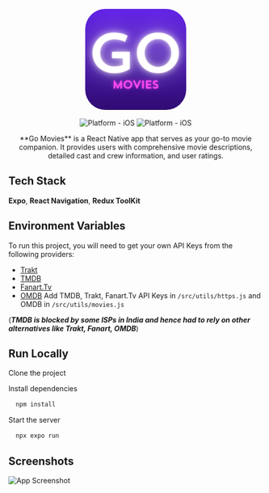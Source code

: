 
<p align="center">
<kbd>
  <img style="width:200px; height:200px; border-radius:20%;" class="rounded-image" src="./assets/icon.png" alt="logo" height="250"/></kbd>
</p>

<div align="center">

![Platform - iOS](https://img.shields.io/badge/platform-iOS-blue.svg)
![Platform - iOS](https://img.shields.io/badge/platform-andriod-red.svg)

</div>

<p align="center">
**Go Movies** is a React Native app that serves as your go-to movie companion. It provides users with comprehensive movie descriptions, detailed cast and crew information, and user ratings.
</p>


## Tech Stack

**Expo**, **React Navigation**, **Redux ToolKit**


## Environment Variables

To run this project, you will need to get your own API Keys from the following providers:

- [Trakt](https://trakt.docs.apiary.io/#)
- [TMDB](https://developer.themoviedb.org/reference/intro/getting-started)
- [Fanart.Tv](https://fanart.tv/get-an-api-key/)
- [OMDB]()
Add TMDB, Trakt, Fanart.Tv API Keys in `/src/utils/https.js` and OMDB in `/src/utils/movies.js`

(***TMDB is blocked by some ISPs in India and hence had to rely on other alternatives like Trakt, Fanart, OMDB***)

## Run Locally

Clone the project

Install dependencies

```bash
  npm install
```

Start the server

```bash
  npx expo run
```


## Screenshots

![App Screenshot](https://via.placeholder.com/468x300?text=App+Screenshot+Here)

